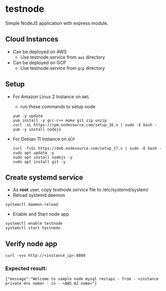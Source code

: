 # testnode

Simple NodeJS application with express module.

## Cloud Instances
- Can be deployed on AWS
  - Use testnode.service from `aws` directory
- Can be deployed on GCP
  - Use testnode.service from `gcp` directory

## Setup
- For Amazon Linux 2 Instance on `AWS`
  - run these commands to setup node
  ```
  yum -y update
  yum install -y gcc-c++ make git zip unzip
  curl -sL https://rpm.nodesource.com/setup_16.x | sudo -E bash -
  yum -y install nodejs
  ```

- For Debian 11 Instance on `GCP`
  ```
  curl -fsSL https://deb.nodesource.com/setup_17.x | sudo -E bash -
  sudo apt update -y
  sudo apt install nodejs -y
  sudo apt install git -y
  ```

## Create systemd service
- As **root** user, copy *testnode.service* file to /etc/systemd/system/
- Reload systemd daemon
```
systemctl daemon-reload
```
- Enable and Start node app
```
systemctl enable testnode
systemctl start testnode
``` 

## Verify node app
```
curl -vvv http://<instance_ip>:8080
```

### Expected result:
```
{"message":"Welcome to sample node mysql restapi - from - <instance private dns name> - in - <AWS AZ name>"}
```
